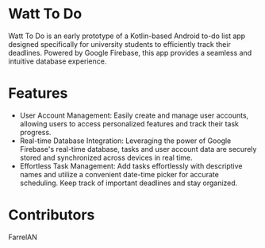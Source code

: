 # Watt To Do

Watt To Do is an early prototype of a Kotlin-based Android to-do list app designed specifically for university students to efficiently track their deadlines. Powered by Google Firebase, this app provides a seamless and intuitive database experience.

# Features
* User Account Management: Easily create and manage user accounts, allowing users to access personalized features and track their task progress.
* Real-time Database Integration: Leveraging the power of Google Firebase's real-time database, tasks and user account data are securely stored and synchronized across devices in real time.
* Effortless Task Management: Add tasks effortlessly with descriptive names and utilize a convenient date-time picker for accurate scheduling. Keep track of important deadlines and stay organized.


# Contributors
FarrelAN
